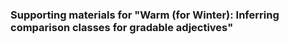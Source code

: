 ### Supporting materials for "Warm (for Winter): Inferring comparison classes for gradable adjectives"

